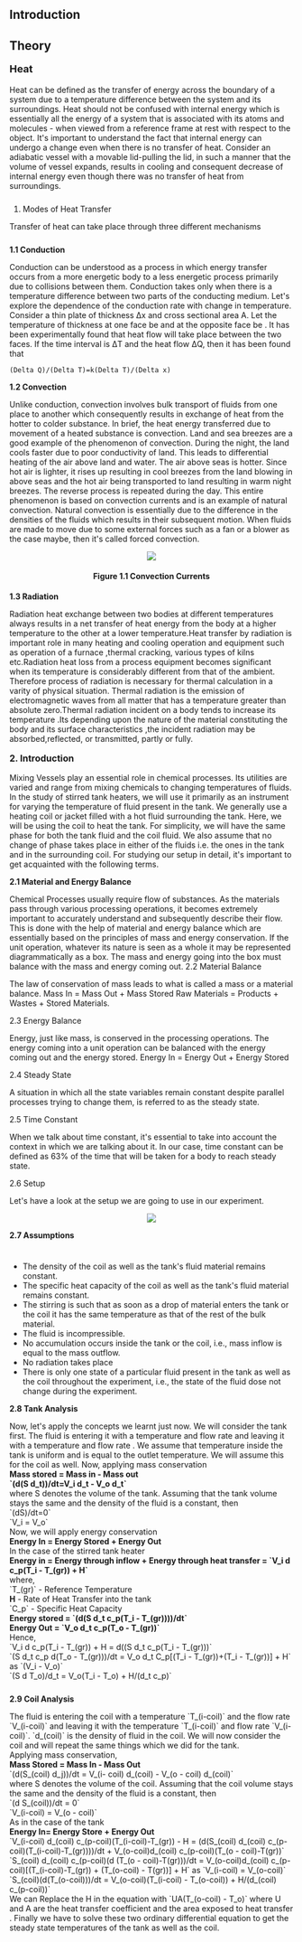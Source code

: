 ## Introduction



## Theory
<div class="content" id="experiment-article-section-1-content">
                            <p style="text-align:left; font-size:18px; font-weight:bold;">Heat</p>
                            <p style="padding-bottom: 10px;">Heat can be defined as the transfer of energy across the boundary of a system due to a temperature difference between the system and its surroundings. Heat should not be confused with internal energy which is essentially all the energy of a system that is associated with its atoms and molecules - when viewed from a reference frame at rest with respect to the object. It's important to understand the fact that internal energy can undergo a change even when there is no transfer of heat. Consider an adiabatic vessel with a movable lid-pulling the lid, in such a manner that the volume of vessel expands, results in cooling and consequent decrease of internal energy even though there was no transfer of heat from surroundings.</p>

1. Modes of Heat Transfer</p>
<p style="padding-bottom: 10px;">Transfer of heat can take place through three different mechanisms</p>
<p style="font-weight:bold;">1.1 Conduction</p>
                           
Conduction can be understood as a process in which energy transfer occurs from a more energetic body to a less energetic process primarily due to collisions between them. Conduction takes only when there is a temperature difference between two parts of the conducting medium. Let's explore the dependence of the conduction rate with change in temperature. Consider a thin plate of thickness Δx and cross sectional area A. Let the temperature of thickness at one face be and at the opposite face be . It has been experimentally found that heat flow will take place between the two faces. If the time interval is ΔT and the heat flow ΔQ, then it has been found that
                            
 `(Delta Q)/(Delta T)=k(Delta T)/(Delta x)`</p>
<p style="text-align:left; font-size:14px; font-weight:bold;">1.2 Convection</p>

 Unlike conduction, convection involves bulk transport of fluids from one place to another which consequently results in exchange of heat from the hotter to colder substance. In brief, the heat energy transferred due to movement of a heated substance is convection. Land and sea breezes are a good example of the phenomenon of convection. During the night, the land cools faster due to poor conductivity of land. This leads to differential heating of the air above land and water. The air above seas is hotter. Since hot air is lighter, it rises up resulting in cool breezes from the land blowing in above seas and the hot air being transported to land resulting in warm night breezes. The reverse process is repeated during the day. This entire phenomenon is based on convection currents and is an example of natural convection. Natural convection is essentially due to the difference in the densities of the fluids which results in their subsequent motion. When fluids are made to move due to some external forces such as a fan or a blower as the case maybe, then it's called forced convection.

<p style="text-align: center;">
<img src="images/convection.jpg">
<h4 style="text-align:center;">Figure 1.1 Convection Currents</h4>
 </p>

 <p style="text-align:left; font-size:14px; font-weight:bold;">1.3 Radiation</p>
Radiation heat exchange between two bodies at different temperatures always results in a net transfer of heat energy from the body at a higher temperature to the other at a lower temperature.Heat transfer by radiation is important role in many heating and cooling operation and equipment such as operation of a furnace ,thermal cracking, various types of kilns etc.Radiation heat loss from a process equipment becomes significant when its temperature is considerably different from that of the ambient. Therefore process of radiation is necessary for thermal calculation in a varity of physical situation. Thermal radiation is the emission of electromagnetic waves from all matter that has a temperature greater than absolute zero.Thermal radiation incident on a body tends to increase its temperature .Its depending upon the nature of the material constituting the body and its surface characteristics ,the incident radiation may be absorbed,reflected, or transmitted, partly or fully.
 <p style="text-align:left; font-size:16px; font-weight:bold;">2. Introduction</p>
Mixing Vessels play an essential role in chemical processes. Its utilities are varied and range from mixing chemicals to changing temperatures of fluids. In the study of stirred tank heaters, we will use it primarily as an instrument for varying the temperature of fluid present in the tank. We generally use a heating coil or jacket filled with a hot fluid surrounding the tank. Here, we will be using the coil to heat the tank. For simplicity, we will have the same phase for both the tank fluid and the coil fluid. We also assume that no change of phase takes place in either of the fluids i.e. the ones in the tank and in the surrounding coil. For studying our setup in detail, it's important to get acquainted with the following terms.
<p style="text-align:left; font-size:14px; font-weight:bold;">2.1 Material and Energy Balance</p>

 Chemical Processes usually require flow of substances. As the materials pass through various processing operations, it becomes extremely important to accurately understand and subsequently describe their flow. This is done with the help of material and energy balance which are essentially based on the principles of mass and energy conservation. If the unit operation, whatever its nature is seen as a whole it may be represented diagrammatically as a box. The mass and energy going into the box must balance with the mass and energy coming out.
 2.2 Material Balance

The law of conservation of mass leads to what is called a mass or a material balance.
Mass In = Mass Out + Mass Stored Raw Materials = Products + Wastes + Stored Materials.

2.3 Energy Balance

Energy, just like mass, is conserved in the processing operations. The energy coming into a unit operation can be balanced with the energy coming out and the energy stored.
Energy In = Energy Out + Energy Stored

2.4 Steady State

A situation in which all the state variables remain constant despite parallel processes trying to change them, is referred to as the steady state.

2.5 Time Constant

When we talk about time constant, it's essential to take into account the context in which we are talking about it. In our case, time constant can be defined as 63% of the time that will be taken for a body to reach steady state.

2.6 Setup

Let's have a look at the setup we are going to use in our experiment.
<p style="text-align: center;"><img src="images/tank-heater-setup.jpg"></p>
<p style="text-align:left; font-size:14px; font-weight:bold;">2.7 Assumptions</p>
<p style="padding-bottom: 10px;">
<ul>
 <li>The density of the coil as well as the tank's fluid material remains constant.</li>
<li>The specific heat capacity of the coil as well as the tank's fluid material remains constant.</li>
<li>The stirring is such that as soon as a drop of material enters the tank or the coil it has the same temperature as that of the rest of the bulk material.</li>
<li>The fluid is incompressible.</li>
<li>No accumulation occurs inside the tank or the coil, i.e., mass inflow is equal to the mass outflow.</li>
<li>No radiation takes place</li>
<li>There is only one state of a particular fluid present in the tank as well as the coil throughout the experiment, i.e., the state of the fluid dose not change during the experiment.</li>
</ul>
</p>
<p style="text-align:left; font-size:14px; font-weight:bold;">2.8 Tank Analysis</p>
<p style="padding-bottom: 10px;">
Now, let's apply the concepts we learnt just now. We will consider the tank first. The fluid is entering it with a temperature and flow rate and leaving it with a temperature and flow rate . We assume that temperature inside the tank is uniform and is equal to the outlet temperature. We will assume this for the coil as well. Now, applying mass conservation 
 <br/>
<b>Mass stored = Mass in - Mass out</b>
<br/>
<b>`(d(S d_t))/dt=V_i d_t - V_o d_t`</b>
<br/>
where S denotes the volume of the tank. Assuming that the tank volume stays the same and the density of the fluid is a constant, then 
<br/>
 `(dS)/dt=0` 
<br/>
`V_i = V_o`
<br/>
Now, we will apply energy conservation<br/>
<b>Energy In = Energy Stored + Energy Out </b><br/>
In the case of the stirred tank heater<br/>
<b>Energy in = Energy through inflow + Energy through heat transfer = `V_i d c_p(T_i - T_(gr)) + H` </b><br/>
 where,<br/>
`T_(gr)` - Reference Temperature <br/>
 <b>H</b> - Rate of Heat Transfer into the tank <br/>
 `C_p` - Specific Heat Capacity <br/>
 <b>Energy stored = `(d(S d_t c_p(T_i - T_(gr))))/dt` </b><br/>
 <b>Energy Out = `V_o d_t c_p(T_o - T_(gr))`</b> <br/>
  Hence,<br/> 
`V_i d c_p(T_i - T_(gr)) + H = d((S d_t c_p(T_i - T_(gr)))` <br/>
`(S d_t c_p d(T_o - T_(gr)))/dt = V_o d_t C_p[(T_i - T_(gr))+(T_i - T_(gr))] + H` as `(V_i - V_o)` <br/>
 `(S d T_o)/d_t = V_o(T_i - T_o) + H/(d_t c_p)`
</p>
<p style="text-align:left; font-size:14px; font-weight:bold;">2.9 Coil Analysis</p>
 <p style="padding-bottom: 10px;">
The fluid is entering the coil with a temperature `T_(i-coil)` and the flow rate `V_(i-coil)` and leaving it with the temperature `T_(i-coil)` and flow rate `V_(i-coil)`. `d_(coil)` is the density of fluid in the coil. We will now consider the coil and will repeat the same things which we did for the tank.<br/>
Applying mass conservation, <br/>
<b>Mass Stored = Mass In - Mass Out </b><br/>
`(d(S_(coil) d_j))/dt = V_(i- coil) d_(coil) - V_(o - coil) d_(coil)` <br/>
where S denotes the volume of the coil. Assuming that the coil volume stays the same and the density of the fluid is a constant, then <br/>
`(d S_(coil))/dt = 0`<br/> 
`V_(i-coil) = V_(o - coil)`<br/>
As in the case of the tank<br/>
<b>Energy In= Energy Store + Energy Out</b><br/>
`V_(i-coil) d_(coil) c_(p-coil)(T_(i-coil)-T_(gr)) - H = (d(S_(coil) d_(coil) c_(p-coil)(T_(i-coil)-T_(gr))))/dt + V_(o-coil)d_(coil) c_(p-coil)(T_(o - coil)-T(gr))` <br/>
`S_(coil) d_(coil) c_(p-coil)(d (T_(o - coil)-T(gr)))/dt = V_(o-coil)d_(coil) c_(p-coil)[(T_(i-coil)-T_(gr)) + (T_(o-coil) - T(gr))] + H` as `V_(i-coil) = V_(o-coil)` <br/>
`S_(coil)(d(T_(o-coil)))/dt = V_(o-coil)(T_(i-coil) - T_(o-coil)) + H/(d_(coil) c_(p-coil))`<br/>
 We can Replace the H in the equation with `UA(T_(o-coil) - T_o)` where U and A are the heat transfer coefficient and the area exposed to heat transfer .
 Finally we have to solve these two ordinary differential equation to get the steady state temperatures of the tank as well as the coil.
</p>
</div>

 <script id="MathJax-script" async src="https://cdn.jsdelivr.net/npm/mathjax@3.2.2/es5/tex-mml-chtml.js"></script>    
 
